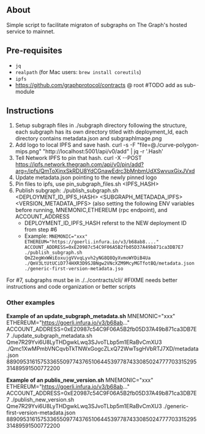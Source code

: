 ## About
Simple script to facilitate migraton of subgraphs on The Graph's hosted service to mainnet.

## Pre-requisites
- `jq`
- `realpath` (for Mac users: `brew install coreutils`)
- `ipfs`
- https://github.com/graphprotocol/contracts @ root #TODO add as sub-module

## Instructions
1. Setup subgraph files in ./subgraph directory following the structure, each subgraph has its own directory titled with deployment_Id, each directory contains  metadata.json and subgraphImage.png
2. Add logo to local IPFS and save hash.
curl -s -F "file=@./curve-polygon-mips.png" "http://localhost:5001/api/v0/add" | jq -r '.Hash'
4. Tell Network IPFS to pin that hash.
curl -X --POST https://ipfs.network.thegraph.com/api/v0/pin/add?arg=/ipfs/QmToXjnxSkRDU8YdCGnawEdrc3bMnbmUdXSwvuxGixJVxd
5. Update metadata.json pointing to the newly pinned logo
6. Pin files to ipfs, use pin_subgraph_files.sh <IPFS_HASH>
7. Publish subgraph: 
./publish_subgraph.sh <DEPLOYMENT_ID_IPFS_HASH> <SUBGRAPH_METADADA_IPFS> <VERSION_METADATA_IPFS> (also setting the following ENV variables before running, MNEMONIC,ETHEREUM (rpc endpoint), and ACCOUNT_ADDRESS
    - DEPLOYMENT_ID_IPFS_HASH referst to the NEW deployment ID from step #6
    - Example:
     ```MNEMONIC="xxx" ETHEREUM="https://goerli.infura.io/v3/b68ab8...." ACCOUNT_ADDRESS=0xE20987c54C9F06A5B2fb05D37A49b871ca3DB7E7 ./publish_subgraph.sh QmZ2egWxWWiEoxujgVVvqLyvh2yNG8Q8QyXvmoWYDiB4Ua ./QmV3LtUtUCiD774HXR3D9SJBNgw2VNcXZM9McyMGTfotBQ/metadata.json  ./generic-first-version-metadata.jso```

For #7, subgraphs must be in ./../contracts/cli/ #FIXME needs better instructions and code organization or better scripts


### Other examples
**Example of an update_subgraph_metadata.sh**
MNEMONIC="xxx" ETHEREUM="https://goerli.infura.io/v3/b68ab..." ACCOUNT_ADDRESS=0xE20987c54C9F06A5B2fb05D37A49b871ca3DB7E7 ./update_subgraph_metadata.sh Qme7R29Yvi6U8LyTHDgwkLwq3SJvoTLbp5m1ERaBvCmXU3 ./Qmc1XwMPmbVNCqvbTkTNWxGogcZLxQ72WwTsgHVbRTJ7XD/metadata.json  88909531615753365509774376510644539778743308502477770331529531489591500772200

**Example of an publis_new_version.sh**
MNEMONIC="xxx" ETHEREUM="https://goerli.infura.io/v3/b68ab..." ACCOUNT_ADDRESS=0xE20987c54C9F06A5B2fb05D37A49b871ca3DB7E7 ./publish_new_version.sh Qme7R29Yvi6U8LyTHDgwkLwq3SJvoTLbp5m1ERaBvCmXU3 ./generic-first-version-metadata.json  88909531615753365509774376510644539778743308502477770331529531489591500772200

